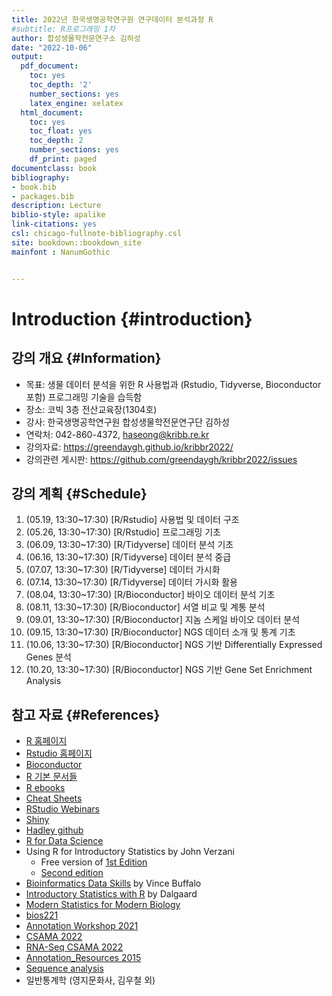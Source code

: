 ```yaml
--- 
title: 2022년 한국생명공학연구원 연구데이터 분석과정 R
#subtitle: R프로그래밍 1차
author: 합성생물학전문연구소 김하성
date: "2022-10-06"
output:
  pdf_document:
    toc: yes
    toc_depth: '2'
    number_sections: yes
    latex_engine: xelatex
  html_document:
    toc: yes
    toc_float: yes
    toc_depth: 2
    number_sections: yes
    df_print: paged
documentclass: book
bibliography:
- book.bib
- packages.bib
description: Lecture
biblio-style: apalike
link-citations: yes
csl: chicago-fullnote-bibliography.csl
site: bookdown::bookdown_site
mainfont : NanumGothic


---
```



# Introduction {#introduction}

## 강의 개요 {#Information}
- 목표: 생물 데이터 분석을 위한 R 사용법과 (Rstudio, Tidyverse, Bioconductor 포함) 프로그래밍 기술을 습득함
- 장소: 코빅 3층 전산교육장(1304호)
- 강사: 한국생명공학연구원 합성생물학전문연구단 김하성
- 연락처: 042-860-4372, haseong@kribb.re.kr 
- 강의자료: https://greendaygh.github.io/kribbr2022/
- 강의관련 게시판: https://github.com/greendaygh/kribbr2022/issues


## 강의 계획 {#Schedule}

1. (05.19, 13:30~17:30) [R/Rstudio] 사용법 및 데이터 구조
2. (05.26, 13:30~17:30) [R/Rstudio] 프로그래밍 기초 
3. (06.09, 13:30~17:30) [R/Tidyverse] 데이터 분석 기초 
4. (06.16, 13:30~17:30) [R/Tidyverse] 데이터 분석 중급  
5. (07.07, 13:30~17:30) [R/Tidyverse] 데이터 가시화 
6. (07.14, 13:30~17:30) [R/Tidyverse] 데이터 가시화 활용 
7. (08.04, 13:30~17:30) [R/Bioconductor] 바이오 데이터 분석 기초
8. (08.11, 13:30~17:30) [R/Bioconductor] 서열 비교 및 계통 분석 
9. (09.01, 13:30~17:30) [R/Bioconductor] 지놈 스케일 바이오 데이터 분석 
10. (09.15, 13:30~17:30) [R/Bioconductor] NGS 데이터 소개 및 통계 기초
11. (10.06, 13:30~17:30) [R/Bioconductor] NGS 기반 Differentially Expressed Genes 분석 
12. (10.20, 13:30~17:30) [R/Bioconductor] NGS 기반 Gene Set Enrichment Analysis 


## 참고 자료 {#References}

- [R 홈페이지](https://www.r-project.org/)
- [Rstudio 홈페이지](https://www.rstudio.com/)
- [Bioconductor](https://www.bioconductor.org/)
- [R 기본 문서들](https://cran.r-project.org/manuals.html) 
- [R ebooks](https://bookdown.org/)
- [Cheat Sheets](https://www.rstudio.com/resources/cheatsheets/)
- [RStudio Webinars](https://resources.rstudio.com/)
- [Shiny](http://shiny.rstudio.com/tutorial/)
- [Hadley github](https://github.com/hadley)
- [R for Data Science](https://r4ds.had.co.nz) 
- Using R for Introductory Statistics by John Verzani
  - Free version of [1st Edition](https://cran.r-project.org/doc/contrib/Verzani-SimpleR.pdf)
  - [Second edition](https://www.crcpress.com/Using-R-for-Introductory-Statistics-Second-Edition/Verzani/p/book/9781466590731)
- [Bioinformatics Data Skills](http://2.droppdf.com/files/5aTvl/bioinformatics-data-skills.pdf) by Vince Buffalo
- [Introductory Statistics with R](http://www.academia.dk/BiologiskAntropologi/Epidemiologi/PDF/Introductory_Statistics_with_R__2nd_ed.pdf) by Dalgaard
- [Modern Statistics for Modern Biology](http://web.stanford.edu/class/bios221/book/index.html)
- [bios221](https://web.stanford.edu/class/bios221/labs/)
- [Annotation Workshop 2021](https://jmacdon.github.io/Bioc2021Anno/articles/AnnotationWorkshop.html#summarizedexperiment-objects-1)
- [CSAMA 2022](https://www.bioconductor.org/help/course-materials/2022/CSAMA/)
- [RNA-Seq CSAMA 2022](https://www.bioconductor.org/help/course-materials/2022/CSAMA/lab/2-tuesday/lab-03-rnaseq/rnaseqGene_CSAMA2022.html)
- [Annotation_Resources 2015](https://bioconductor.org/help/course-materials/2015/BioC2015/Annotation_Resources.html)
- [Sequence analysis](http://bioconductor.org/help/course-materials/2015/LearnBioconductorFeb2015/A01.3_BioconductorForSequenceAnalysis.html)
- 일반통계학 (영지문화사, 김우철 외)
